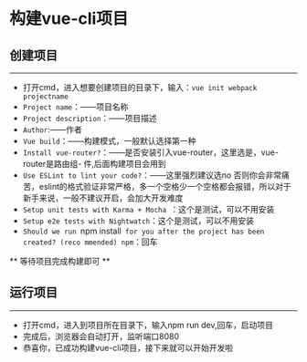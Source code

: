 # 构建vue-cli项目
## 创建项目
---
- 打开cmd，进入想要创建项目的目录下，输入：`vue init webpack projectname`
- `Project name`：——项目名称
- `Project description`：——项目描述
- `Author`:——作者
- `Vue build`：——构建模式，一般默认选择第一种
- `Install vue-router?`：——是否安装引入vue-router，这里选是，vue-router是路由组- 件,后面构建项目会用到
- `Use ESLint to lint your code?`：——这里强烈建议选no 否则你会非常痛苦，eslint的格式验证非常严格，多一个空格少一个空格都会报错，所以对于新手来说，一般不建议开启，会加大开发难度
- `Setup unit tests with Karma + Mocha `：这个是测试，可以不用安装
- `Setup e2e tests with Nightwatch`：这个是测试，可以不用安装
- `Should we run `npm install` for you after the project has been created? (reco
mmended) npm`：回车

** 等待项目完成构建即可 **

## 运行项目
---
- 打开cmd，进入到项目所在目录下，输入npm run dev,回车，启动项目
- 完成后，浏览器会自动打开，监听端口8080
- 恭喜你，已成功构建vue-cli项目，接下来就可以开始开发啦
